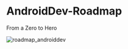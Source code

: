 # AndroidDev-Roadmap
From a Zero to Hero 

![roadmap_androiddev](https://user-images.githubusercontent.com/54269175/97824484-a3277b80-1cee-11eb-8196-ba31ec824e9e.jpg)
